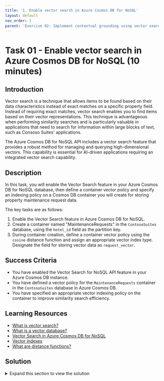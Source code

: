 ```yaml
---
title: '1. Enable vector search in Azure Cosmos DB for NoSQL'
layout: default
nav_order: 1
parent: 'Exercise 02: Implement contextual grounding using vector search in Azure Cosmos DB for NoSQL'
---
```


# Task 01 - Enable vector search in Azure Cosmos DB for NoSQL (10 minutes)

## Introduction

Vector search is a technique that allows items to be found based on their data characteristics instead of exact matches on a specific property field. Instead of requiring exact matches, vector search enables you to find items based on their vector representations. This technique is advantageous when performing similarity searches and is particularly valuable in applications that need to search for information within large blocks of text, such as Consoso Suites' applications.

The Azure Cosmos DB for NoSQL API includes a vector search feature that provides a robust method for managing and querying high-dimensional vectors. This capability is essential for AI-driven applications requiring an integrated vector search capability.

## Description

In this task, you will enable the Vector Search feature in your Azure Cosmos DB for NoSQL database, then define a container vector policy and specify an indexing policy on a Cosmos DB container you will create for storing property maintenance request data.

The key tasks are as follows:

1. Enable the Vector Search feature in Azure Cosmos DB for NoSQL.
2. Create a container named "MaintenanceRequests" in the `ContosoSuites` database, using the `hotel_id` field as the partition key.
3. During container creation, define a container vector policy using the `cosine` distance function and assign an appropriate vector index type. Designate the field for storing vector data as `request_vector`.

## Success Criteria

- You have enabled the Vector Search for NoSQL API feature in your Azure Cosmos DB instance.
- You have defined a vector policy for the `MaintenanceRequests` container in the `ContosoSuites` database in Azure Cosmos DB.
- You have specified an appropriate vector indexing policy on the container to improve similarity search efficiency.

## Learning Resources

- [What is vector search?](https://learn.microsoft.com/azure/cosmos-db/gen-ai/vector-search-overview)
- [What is a vector database?](https://learn.microsoft.com/azure/cosmos-db/vector-database)
- [Vector Search in Azure Cosmos DB for NoSQL](https://learn.microsoft.com/azure/cosmos-db/nosql/vector-search)
- [Vector indexes](https://learn.microsoft.com/azure/cosmos-db/index-policy#vector-indexes)
- [What are distance functions?](https://learn.microsoft.com/azure/cosmos-db/gen-ai/distance-functions)

## Solution

<details markdown="block">
<summary>Expand this section to view the solution</summary>

- Enabling the Vector Search for NoSQL API feature in Azure Cosmos DB can be done via the [Azure portal](https://portal.azure.com) or the Azure CLI. The steps for each technique are listed below. Note that enabling the feature may take several minutes to take effect.
  - The steps for enabling the feature in the Azure portal are as follows:
    1. Navigate to your Azure Cosmos DB for NoSQL resource in the [Azure portal](https://portal.azure.com).
    2. Expand the **Settings** item in the left-hand menu, select **Features**, and on the **Features** page, select **Vector Search for NoSQL API**.

        ![The Features page for the Azure Cosmos DB NoSQL database is displayed, with the Vector Search for NoSQL API feature highlighted in the features list.](../../media/Solution/0201-azure-cosmosdb-features-vector-search.png)

    3. In the **Vector Search for NoSQL API** dialog, review the feature description and select **Enable**.

        ![The Enable button is highlighted on the Vector Search for NoSQL API enrollment dialog.](../../media/Solution/0201-azure-cosmosdb-features-vector-search-enable.png)

    4. Wait for the notification that the feature was successfully enabled. You should see the **Status** of the **Vector Search for NoSQL API** change to **On**.

  - To enable Vector Search via the Azure CLI:
    1. From the toolbar in the [Azure portal](https://portal.azure.com), open the Azure Cloud Shell.
    2. Ensure the cloud shell is using the subscription you are using for this exercise by running `az account set -s <YOUR_SUBSCRIPTION_ID>`, replacing the `<YOUR_SUBSCRIPTION_ID>` token with the id of the subscription you are using for this exercise.
    3. Execute the following command from the Azure Cloud Shell. Ensure you replace the `<resource-group-name>` and `<account-name>` tokens with the appropriate values from your deployed resource group.

        ```azurecli
        az cosmosdb update \
            --resource-group <resource-group-name> \
            --name <account-name> \
            --capabilities EnableNoSQLVectorSearch
        ```

    4. Wait for the command to run successfully before leaving the Azure Cloud Shell.

- Container vector policies and vector indexing policies must be defined at the time of container creation.
  - In the [Azure portal](https://portal.azure.com), navigate to your Cosmos DB resource.
  - Select **Data Explorer** in the left-hand menu.
  - On the **Data Explorer** page, select **New Container**
  - In the **New Container** dialog:
    - Select **Use existing** under **Database id** and select the **ContosoSuites** database from the dropdown list.
    - Enter "MaintenanceRequests" into the **Container id** box.
    - Enter "/hotel_id" into the **Partition key** box.
    - Expand the **Container Vectory Policy** section of the dialog, select **Add vector embedding**, and then enter the following values into the specified fields:
      - Path: Enter **"/request_vector"**.
      - Data type: Select **float32**.
      - Distance function: Select **cosine**.
      - Dimensions: Enter **1536**. This is based on the number of dimensions generated by the `ada-text-embedding-002` model in Azure OpenAI.
      - Index type: Select **quantizedFlat**. Given the number of dimensions being specified, 1536, the `flat` index type will not work, as it only supports a maximum of 505 dimensions for vectors. The `diskANN` index could also be used here.
    - Select **OK** to create the container.

</details>
